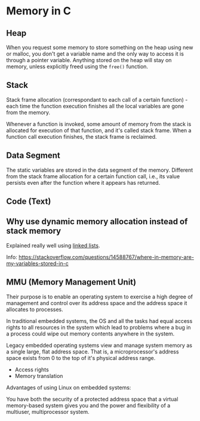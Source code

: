 # Memory in C

## Heap

When you request some memory to store something on the heap using new or malloc,
you don't get a variable name and the only way to access it is through a pointer
variable. Anything stored on the heap will stay on memory, unless explicitly freed using the ```free()``` function.

## Stack

Stack frame allocation (correspondant to each call of a certain function) - each time the
function execution finishes all the local variables are gone from the memory.

Whenever a function is invoked, some amount of memory from the stack is allocated for execution
of that function, and it's called stack frame. When a function call execution finishes, the
stack frame is reclaimed.

## Data Segment

The static variables are stored in the data segment of the memory. Different from the stack
frame allocation for a certain function call, i.e., its value persists even after the function
where it appears has returned.

## Code (Text)

## Why use dynamic memory allocation instead of stack memory

Explained really well using [linked lists](https://www.youtube.com/watch?v=VOQNf1VxU3Q).

Info: https://stackoverflow.com/questions/14588767/where-in-memory-are-my-variables-stored-in-c

## MMU (Memory Management Unit)

Their purpose is to enable an operating system to exercise a high degree of management and control over its address space
and the address space it allocates to processes.

In traditional embedded systems, the OS and all the tasks had equal access rights to all resources in the system which lead
to problems where a bug in a process could wipe out memory contents anywhere in the system.

Legacy embedded operating systems view and manage system memory as a single large, flat address space. That is, a
microprocessor's address space exists from 0 to the top of it's physical address range.
  
  - Access rights 
  - Memory translation

Advantages of using Linux on embedded systems:

You have both the security of a protected address space that a virtual memory-based system gives you and the power and
flexibility of a multiuser, multiprocessor system.
